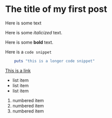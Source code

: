 # The title of my first post

Here is some text

Here is some _italicized_ text.

Here is some **bold** text.

Here is a `code snippet`

```ruby
	puts "this is a longer code snippet"
```

[This is a link](http://google.com)

* list item
* list item
* list item

1. numbered item
2. numbered item
3. numbered item